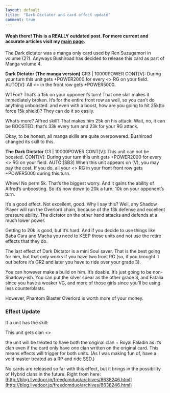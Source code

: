 ```yaml
---
layout: default
title:  "Dark Dictator and card effect update"
comment: true
---
```

####  Woah there! This is a REALLY outdated post. For more current and accurate articles visit my [main page](/cfvg).

The Dark dictator was a manga only card used by Ren Suzugamori in volume (2?). Anyways Bushiroad has decided to release this card as part of Manga volume 4.

**Dark Dictator (The manga version)**
GR3 | 10000POWER
CONT[V]: During your turn this unit gets +POWER2000 for every <<Shadow Paladin>> RG on your field.
AUTO[V]: All <<Shadow Paladin>> in the front row gets +POWER5000.

<!-- more -->

WTFox? That’s a 15k on your opponent’s turn! That one skill makes it immediately broken. It’s for the entire front row as well, so you can’t do anything unboosted. and even with a boost, how are you going to hit 25k(to force 15k shield)? They can do it so easily.

What’s more? Alfred skill? That makes him 25k on his attack. Wait, no, it can be BOOSTED: that’s 33k every turn and 23k for your RG attack.

Okay, to be honest, all manga skills are quite overpowered. Bushiroad changed its skill to this.

**The Dark Dictator**
G3 | 10000POWER
CONT[V]: This unit can not be boosted.
CONT[V]: During your turn this unit gets +POWER2000 for every <<Shadow Paladin>> RG on your field.
AUTO:[SB3] When this unit appears on (V), you may pay the cost. If you do, all your <<Shadow Paladin>> RG in your front front row gets +POWER5000 during this turn.

Whew! No perm 5k. That’s the biggest worry. And it gains the ability of Alfred’s unboosting. So it’s now down to 20k a turn, 10k on your opponent’s turn.

It’s a good effect. Not excellent, good. Why I say this? Well, any Shadow Player will run the Overlord chain, because of the 13k defense and excellent pressure ability.  The dictator on the other hand attacks and defends at a much lower power.

Getting to 20k is good, but it’s hard. And if you decide to use things like Baba Cara and Macha you need to KEEP those units and not use the retire effects that they do.

The last effect of Dark Dictator is a mini Soul saver. That is the best going for him, but that only works if you have two front RG (so, if you brought it out before it’s GR2 and later you have to ride over your grade 3).

You can however make a build on him. It’s doable. It’s just going to be non-Shadowy-ish. You can put the silver spear as the other grade 3, and Fatalia since you have a weaker VG, and more of those girls since you’ll be using less counterblasts.

However, Phantom Blaster Overlord is worth more of your money.

### Effect Update
If a unit has the skill:
 
This unit gets clan <<Royal Paladin>>
 
the unit will be treated to have both the  original clan + Royal Paladin as it’s clan even if the card only have one clan written on the original card. This means effects will trigger for both units. (As I was making fun of, have a void master treated as a RP and ride SSD.)
 
No cards are released so far with this effect, but it brings in the possibility of Hybrid clans in the future.
Right from here: [http://blog.livedoor.jp/freedomduo/archives/8638246.html](http://blog.livedoor.jp/freedomduo/archives/8638246.html)